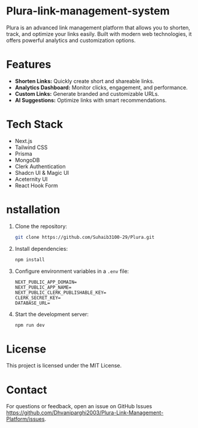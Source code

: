 # Plura-link-management-system
Plura is an advanced link management platform that allows you to shorten, track, and optimize your links easily. Built with modern web technologies, it offers powerful analytics and customization options.

# Features

- **Shorten Links:** Quickly create short and shareable links.
- **Analytics Dashboard:** Monitor clicks, engagement, and performance.
- **Custom Links:** Generate branded and customizable URLs.
- **AI Suggestions:** Optimize links with smart recommendations.

# Tech Stack

- Next.js
- Tailwind CSS
- Prisma
- MongoDB
- Clerk Authentication
- Shadcn UI & Magic UI
- Aceternity UI
- React Hook Form

# nstallation

1. Clone the repository:
    ```bash
    git clone https://github.com/Suhaib3100-29/Plura.git
    ```
2. Install dependencies:
    ```bash
    npm install
    ```
3. Configure environment variables in a `.env` file:
    ```
    NEXT_PUBLIC_APP_DOMAIN=
    NEXT_PUBLIC_APP_NAME=
    NEXT_PUBLIC_CLERK_PUBLISHABLE_KEY=
    CLERK_SECRET_KEY=
    DATABASE_URL=
    ```
4. Start the development server:
    ```bash
    npm run dev
    ```

# License

This project is licensed under the MIT License.

# Contact

For questions or feedback, open an issue on GitHub Issues https://github.com/Dhvaniparghi2003/Plura-Link-Management-Platform/issues.

